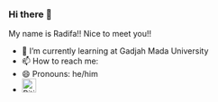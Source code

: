 ### Hi there 👋
My name is Radifa!! Nice to meet you!!
- 🌱 I’m currently learning at Gadjah Mada University
- 📫 How to reach me: 
- 😄 Pronouns: he/him
- <img src="https://raw.githubusercontent.com/Tarikul-Islam-Anik/Animated-Fluent-Emojis/master/Emojis/Smilies/Biting%20Lip.png" alt="Biting Lip" width="25" height="25" />
  

